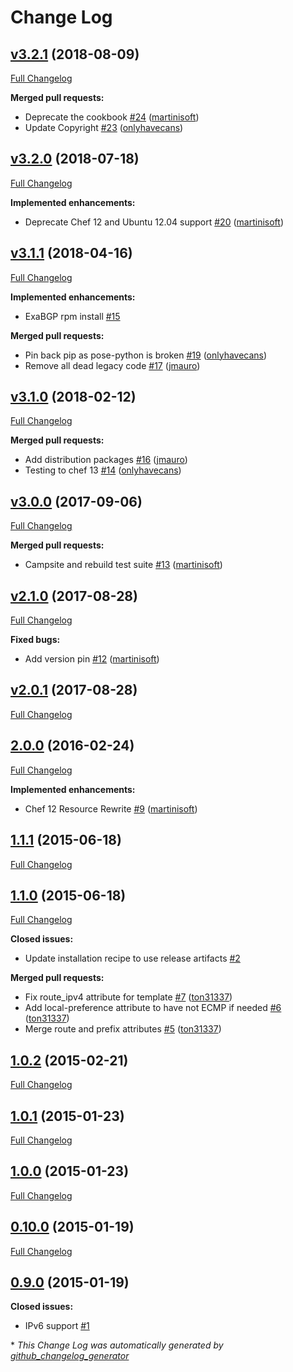 # Change Log

## [v3.2.1](https://github.com/dnsimple/chef-exabgp/tree/v3.2.1) (2018-08-09)
[Full Changelog](https://github.com/dnsimple/chef-exabgp/compare/v3.2.0...v3.2.1)

**Merged pull requests:**

- Deprecate the cookbook [\#24](https://github.com/dnsimple/chef-exabgp/pull/24) ([martinisoft](https://github.com/martinisoft))
- Update Copyright [\#23](https://github.com/dnsimple/chef-exabgp/pull/23) ([onlyhavecans](https://github.com/onlyhavecans))

## [v3.2.0](https://github.com/dnsimple/chef-exabgp/tree/v3.2.0) (2018-07-18)
[Full Changelog](https://github.com/dnsimple/chef-exabgp/compare/v3.1.1...v3.2.0)

**Implemented enhancements:**

- Deprecate Chef 12 and Ubuntu 12.04 support [\#20](https://github.com/dnsimple/chef-exabgp/pull/20) ([martinisoft](https://github.com/martinisoft))

## [v3.1.1](https://github.com/dnsimple/chef-exabgp/tree/v3.1.1) (2018-04-16)
[Full Changelog](https://github.com/dnsimple/chef-exabgp/compare/v3.1.0...v3.1.1)

**Implemented enhancements:**

- ExaBGP rpm install [\#15](https://github.com/dnsimple/chef-exabgp/issues/15)

**Merged pull requests:**

- Pin back pip as pose-python is broken [\#19](https://github.com/dnsimple/chef-exabgp/pull/19) ([onlyhavecans](https://github.com/onlyhavecans))
- Remove all dead legacy code [\#17](https://github.com/dnsimple/chef-exabgp/pull/17) ([jmauro](https://github.com/jmauro))

## [v3.1.0](https://github.com/dnsimple/chef-exabgp/tree/v3.1.0) (2018-02-12)
[Full Changelog](https://github.com/dnsimple/chef-exabgp/compare/v3.0.0...v3.1.0)

**Merged pull requests:**

- Add distribution packages [\#16](https://github.com/dnsimple/chef-exabgp/pull/16) ([jmauro](https://github.com/jmauro))
- Testing to chef 13 [\#14](https://github.com/dnsimple/chef-exabgp/pull/14) ([onlyhavecans](https://github.com/onlyhavecans))

## [v3.0.0](https://github.com/dnsimple/chef-exabgp/tree/v3.0.0) (2017-09-06)
[Full Changelog](https://github.com/dnsimple/chef-exabgp/compare/v2.1.0...v3.0.0)

**Merged pull requests:**

- Campsite and rebuild test suite [\#13](https://github.com/dnsimple/chef-exabgp/pull/13) ([martinisoft](https://github.com/martinisoft))

## [v2.1.0](https://github.com/dnsimple/chef-exabgp/tree/v2.1.0) (2017-08-28)
[Full Changelog](https://github.com/dnsimple/chef-exabgp/compare/v2.0.1...v2.1.0)

**Fixed bugs:**

- Add version pin [\#12](https://github.com/dnsimple/chef-exabgp/pull/12) ([martinisoft](https://github.com/martinisoft))

## [v2.0.1](https://github.com/dnsimple/chef-exabgp/tree/v2.0.1) (2017-08-28)
[Full Changelog](https://github.com/dnsimple/chef-exabgp/compare/2.0.0...v2.0.1)

## [2.0.0](https://github.com/dnsimple/chef-exabgp/tree/2.0.0) (2016-02-24)
[Full Changelog](https://github.com/dnsimple/chef-exabgp/compare/1.1.1...2.0.0)

**Implemented enhancements:**

- Chef 12 Resource Rewrite [\#9](https://github.com/dnsimple/chef-exabgp/pull/9) ([martinisoft](https://github.com/martinisoft))

## [1.1.1](https://github.com/dnsimple/chef-exabgp/tree/1.1.1) (2015-06-18)
[Full Changelog](https://github.com/dnsimple/chef-exabgp/compare/1.1.0...1.1.1)

## [1.1.0](https://github.com/dnsimple/chef-exabgp/tree/1.1.0) (2015-06-18)
[Full Changelog](https://github.com/dnsimple/chef-exabgp/compare/1.0.2...1.1.0)

**Closed issues:**

- Update installation recipe to use release artifacts [\#2](https://github.com/dnsimple/chef-exabgp/issues/2)

**Merged pull requests:**

- Fix route\_ipv4 attribute for template [\#7](https://github.com/dnsimple/chef-exabgp/pull/7) ([ton31337](https://github.com/ton31337))
- Add local-preference attribute to have not ECMP if needed [\#6](https://github.com/dnsimple/chef-exabgp/pull/6) ([ton31337](https://github.com/ton31337))
- Merge route and prefix attributes [\#5](https://github.com/dnsimple/chef-exabgp/pull/5) ([ton31337](https://github.com/ton31337))

## [1.0.2](https://github.com/dnsimple/chef-exabgp/tree/1.0.2) (2015-02-21)
[Full Changelog](https://github.com/dnsimple/chef-exabgp/compare/1.0.1...1.0.2)

## [1.0.1](https://github.com/dnsimple/chef-exabgp/tree/1.0.1) (2015-01-23)
[Full Changelog](https://github.com/dnsimple/chef-exabgp/compare/1.0.0...1.0.1)

## [1.0.0](https://github.com/dnsimple/chef-exabgp/tree/1.0.0) (2015-01-23)
[Full Changelog](https://github.com/dnsimple/chef-exabgp/compare/0.10.0...1.0.0)

## [0.10.0](https://github.com/dnsimple/chef-exabgp/tree/0.10.0) (2015-01-19)
[Full Changelog](https://github.com/dnsimple/chef-exabgp/compare/0.9.0...0.10.0)

## [0.9.0](https://github.com/dnsimple/chef-exabgp/tree/0.9.0) (2015-01-19)
**Closed issues:**

- IPv6 support [\#1](https://github.com/dnsimple/chef-exabgp/issues/1)



\* *This Change Log was automatically generated by [github_changelog_generator](https://github.com/skywinder/Github-Changelog-Generator)*